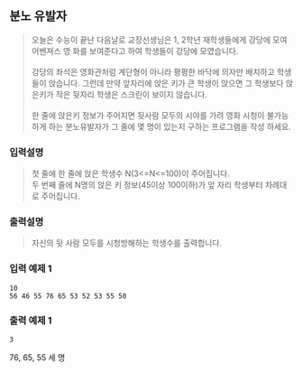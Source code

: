 ## 분노 유발자

> 오늘은 수능이 끝난 다음날로 교장선생님은 1, 2학년 재학생들에게 강당에 모여 어벤져스 영 화를 보여준다고 하여 학생들이 강당에 모였습니다.<br><br>
> 강당의 좌석은 영화관처럼 계단형이 아니라 평평한 바닥에 의자만 배치하고 학생들이 앉습니다. 그런데 만약 앞자리에 앉은 키가 큰 학생이 앉으면 그 학생보다 앉은키가 작은 뒷자리 학생은 스크린이 보이지 않습니다. <br><br>
> 한 줄에 앉은키 정보가 주어지면 뒷사람 모두의 시야를 가려 영화 시청이 불가능하게 하는 분노유발자가 그 줄에 몇 명이 있는지 구하는 프로그램을 작성 하세요.

### 입력설명

> 첫 줄에 한 줄에 앉은 학생수 N(3<=N<=100)이 주어집니다.<br>
> 두 번째 줄에 N명의 앉은 키 정보(45이상 100이하)가 앞 자리 학생부터 차례대로 주어집니다.

### 출력설명

> 자신의 뒷 사람 모두를 시청방해하는 학생수를 출력합니다.

### 입력 예제 1

```
10
56 46 55 76 65 53 52 53 55 50
```

### 출력 예제 1

```
3
```

76, 65, 55 세 명
